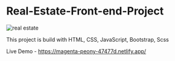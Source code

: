 # Real-Estate-Front-end-Project

![real estate](https://user-images.githubusercontent.com/50990639/173580009-66948341-7034-4ab7-bfd4-bb3f1fa4fcae.png)

This project is build with HTML, CSS, JavaScript, Bootstrap, Scss

Live Demo - https://magenta-peony-47477d.netlify.app/
